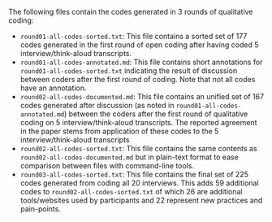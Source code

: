 The following files contain the codes generated in 3 rounds of qualitative coding:

- `round01-all-codes-sorted.txt`: This file contains a sorted set of 177 codes generated in the first round of open coding after having coded 5 interview/think-aloud transcripts.
- `round01-all-codes-annotated.md`: This file contains short annotations for `round01-all-codes-sorted.txt` indicating the result of discussion between coders after the first round of coding. Note that not all codes have an annotation.
- `round02-all-codes-documented.md`: This file contains an unified set of 167 codes generated after discussion (as noted in `round01-all-codes-annotated.md`) between the coders after the first round of qualitative coding on 5 interview/think-aloud transcripts. The reported agreement in the paper stems from application of these codes to the 5 interview/think-aloud transcripts
- `round02-all-codes-sorted.txt`: This file contains the same contents as `round02-all-codes-documented.md` but in plain-text format to ease comparison between files with command-line tools.
- `round03-all-codes-sorted.txt`: This file contains the final set of 225 codes generated from coding all 20 interviews. This adds 59 additional codes to `round02-all-codes-sorted.txt` of which 26 are additional tools/websites used by participants and 22 represent new practices and pain-points.